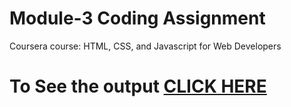
# Module-3 Coding Assignment

Coursera course: HTML, CSS, and Javascript for Web Developers

# To See the output [CLICK HERE](https://ravi-code-lab.github.io/coursera-course-for-web-developers-by-johns-hopkins-university/module3-solution/)